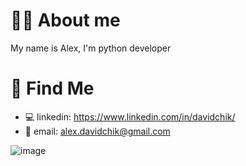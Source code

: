 # 👨‍💻 About me

My name is Alex, I'm python developer

# 🧐 Find Me
* 💻 linkedin: https://www.linkedin.com/in/davidchik/
* 📧 email: alex.davidchik@gmail.com

![image](https://media3.giphy.com/media/13HgwGsXF0aiGY/giphy.gif)
